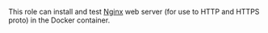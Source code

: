 This role can install and test [Nginx](https://nginx.org) web server (for use to HTTP and HTTPS proto) in the Docker container.
